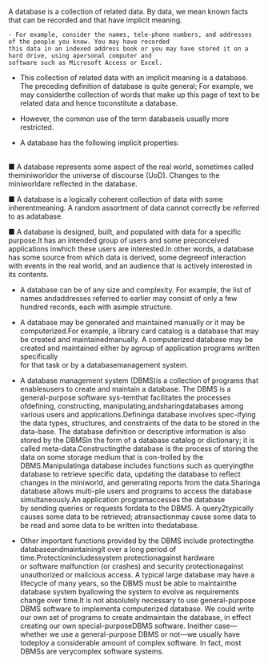 A database is a collection of related data. By data, we mean known facts that can be recorded  and  that  have  implicit  meaning. 
```
- For example, consider the names, tele-phone numbers, and addresses of the people you know. You may have recorded 
this data in an indexed address book or you may have stored it on a hard drive, using apersonal computer and 
software such as Microsoft Access or Excel. 
```
- This collection of related data with an implicit meaning is a database. The preceding definition of database is quite general; 
For example, we may considerthe collection of words that make up this page of text to be related data and hence toconstitute  a  database. 

- However, the  common  use  of  the  term  databaseis  usually more restricted. 
- A database has the following implicit properties:
<br>
■ A  database  represents  some  aspect  of  the  real  world, sometimes  called  theminiworldor the universe of discourse (UoD). Changes 
to the miniworldare reflected in the database.
<br>

■ A  database  is  a  logically coherent  collection  of  data  with  some  inherentmeaning. A random assortment of data cannot correctly be 
referred to as adatabase.
<br>

■ A database is designed, built, and populated with data for a specific purpose.It  has  an  intended  group  of  users  and  some  preconceived  
applications  inwhich these users are interested.In other words, a database has some source from which data is derived, some degreeof interaction 
with events in the real world, and an audience that is actively interested in its contents. 

-   A database  can  be  of any  size  and  complexity. For  example, the  list  of names  andaddresses referred to earlier may consist of only a few 
hundred records, each with asimple  structure. 
-   A database may be generated and maintained manually or it may be computerized.For example, a library card catalog is a database that may be created 
and maintainedmanually. A  computerized  database  may  be  created  and  maintained  either  by  agroup  of  application  programs  written  specifically  
for  that  task  or  by  a  databasemanagement  system. 

- A database management system (DBMS)is a collection of programs that enablesusers to create and maintain a database. The DBMS is a general-purpose software sys-temthat 
facilitates the processes ofdefining, constructing, manipulating,andsharingdatabases among various users and applications.Defininga database involves spec-ifying the 
data types, structures, and constraints of the data to be stored in the data-base. The database definition or descriptive information is also stored by the DBMSin the 
form of a database catalog or dictionary; it is called meta-data.Constructingthe database is the process of storing the data on some storage medium that is con-trolled by 
the DBMS.Manipulatinga database includes functions such as queryingthe database to retrieve specific data, updating the database to reflect changes in the miniworld, and 
generating reports from the data.Sharinga database allows multi-ple users and programs to access the database simultaneously.An application  programaccesses  the  database  
by  sending  queries  or  requests  fordata  to  the  DBMS.  A  query2typically  causes  some  data  to  be  retrieved;  atransactionmay cause some data to be read and some 
data to be written into thedatabase.
- Other important functions provided by the DBMS include protectingthe databaseandmaintainingit over a long period of time.Protectionincludessystem protectionagainst  hardware  
or  software  malfunction  (or  crashes)  and  security  protectionagainst  unauthorized  or  malicious  access. A  typical  large  database  may  have  a  lifecycle of many 
years, so the DBMS must be able to maintainthe database system byallowing the system to evolve as requirements change over time.It is not absolutely necessary to use 
general-purpose DBMS software to implementa  computerized  database. We  could  write  our  own  set  of  programs  to  create  andmaintain the database, in effect creating 
our own special-purposeDBMS software. Ineither case—whether we use a general-purpose DBMS or not—we usually have todeploy a considerable amount of complex software. In fact, 
most DBMSs are verycomplex software systems.
